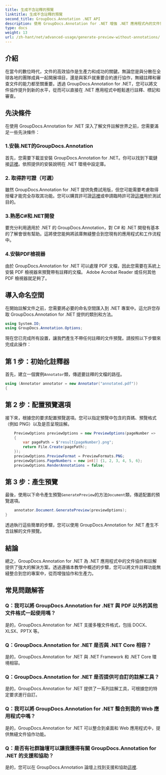 ```yaml
---
title: 生成不含註釋的預覽
linktitle: 生成不含註釋的預覽
second_title: GroupDocs.Annotation .NET API
description: 使用 GroupDocs.Annotation for .NET 增強 .NET 應用程式內的文件協作和註解。使用這個功能強大的函式庫輕鬆註解、標記和審閱文件。
type: docs
weight: 13
url: /zh-hant/net/advanced-usage/generate-preview-without-annotations/
---
```

## 介紹
在當今的數位時代，文件的高效協作是生產力和成功的關鍵。無論您是與分散在全球各地的團隊成員一起開展項目，還是與客戶就重要合約進行協作，無縫註釋和審查文件的能力都至關重要。透過 GroupDocs.Annotation for .NET，您可以將文件協作提升到新的水平，從而可以直接在 .NET 應用程式中輕鬆進行註釋、標記和審查。
## 先決條件
在使用 GroupDocs.Annotation for .NET 深入了解文件註解世界之前，您需要滿足一些先決條件：
### 1.安裝.NET的GroupDocs.Annotation
首先，您需要下載並安裝 GroupDocs.Annotation for .NET。你可以找到下載鏈接[這裡](https://releases.groupdocs.com/annotation/net/)。依照提供的安裝說明在 .NET 環境中設定庫。
### 2. 取得許可證（可選）
雖然 GroupDocs.Annotation for .NET 提供免費試用版，但您可能需要考慮取得授權才能完全存取其功能。您可以購買許可證[這裡](https://purchase.groupdocs.com/buy)或申請臨時許可證[這裡](https://purchase.groupdocs.com/temporary-license/)用於測試目的。
### 3.熟悉C#和.NET開發
要充分利用適用於 .NET 的 GroupDocs.Annotation，對 C# 和 .NET 開發有基本的了解會很有幫助。這將使您能夠將該庫無縫整合到您現有的應用程式和工作流程中。
### 4.安裝PDF檢視器
由於 GroupDocs.Annotation for .NET 可以處理 PDF 文檔，因此您需要在系統上安裝 PDF 檢視器來預覽帶有註釋的文檔。 Adobe Acrobat Reader 或任何其他 PDF 檢視器就足夠了。

## 導入命名空間
在開始註解文件之前，您需要將必要的命名空間匯入到 .NET 專案中。這允許您存取 GroupDocs.Annotation for .NET 提供的類別和方法。

```csharp
using System.IO;
using GroupDocs.Annotation.Options;
```

現在您已完成所有設置，讓我們產生不帶任何註釋的文件預覽。請按照以下步驟來完成此操作：
## 第 1 步：初始化註釋器
首先，建立一個實例`Annotator`類，傳遞要註釋的文檔的路徑。
```csharp
using (Annotator annotator = new Annotator("annotated.pdf"))
{
```
## 第 2 步：配置預覽選項
接下來，根據您的要求配置預覽選項。您可以指定預覽中包含的頁碼、預覽格式（例如 PNG）以及是否呈現註解。
```csharp
    PreviewOptions previewOptions = new PreviewOptions(pageNumber =>
    {
        var pagePath = $"result{pageNumber}.png";
        return File.Create(pagePath);
    });
    previewOptions.PreviewFormat = PreviewFormats.PNG;
    previewOptions.PageNumbers = new int[] {1, 2, 3, 4, 5, 6};
    previewOptions.RenderAnnotations = false;
```
## 第 3 步：產生預覽
最後，使用以下命令產生預覽`GeneratePreview`的方法`Document`類，傳遞配置的預覽選項。
```csharp
    annotator.Document.GeneratePreview(previewOptions);
}
```
透過執行這些簡單的步驟，您可以使用 GroupDocs.Annotation for .NET 產生不含註解的文件預覽。

## 結論
總之，GroupDocs.Annotation for .NET 為 .NET 應用程式中的文件協作和註解提供了強大的解決方案。透過遵循本教學中概述的步驟，您可以將文件註釋功能無縫整合到您的專案中，從而增強協作和生產力。
## 常見問題解答
### Q：我可以將 GroupDocs.Annotation for .NET 與 PDF 以外的其他文件格式一起使用嗎？
是的，GroupDocs.Annotation for .NET 支援多種文件格式，包括 DOCX、XLSX、PPTX 等。
### Q：GroupDocs.Annotation for .NET 是否與 .NET Core 相容？
是的，GroupDocs.Annotation for .NET 與 .NET Framework 和 .NET Core 環境相容。
### Q：GroupDocs.Annotation for .NET 是否提供可自訂的註解工具？
是的，GroupDocs.Annotation for .NET 提供了一系列註解工具，可根據您的特定要求進行自訂。
### Q：我可以將 GroupDocs.Annotation for .NET 整合到我的 Web 應用程式中嗎？
是的，GroupDocs.Annotation for .NET 可以整合到桌面和 Web 應用程式中，提供無縫文件協作功能。
### Q：是否有社群論壇可以讓我獲得有關 GroupDocs.Annotation for .NET 的支援和協助？
是的，您可以在 GroupDocs.Annotation 論壇上找到支援和協助[這裡](https://forum.groupdocs.com/c/annotation/10).